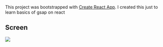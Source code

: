 This project was bootstrapped with [Create React App](https://github.com/facebook/create-react-app).
I created this just to learn basics of gsap on react

## Screen
<img src="https://github.com/5hy4m/practice-gsap/blob/master/Practive_GSAP_with_react.gif" />
